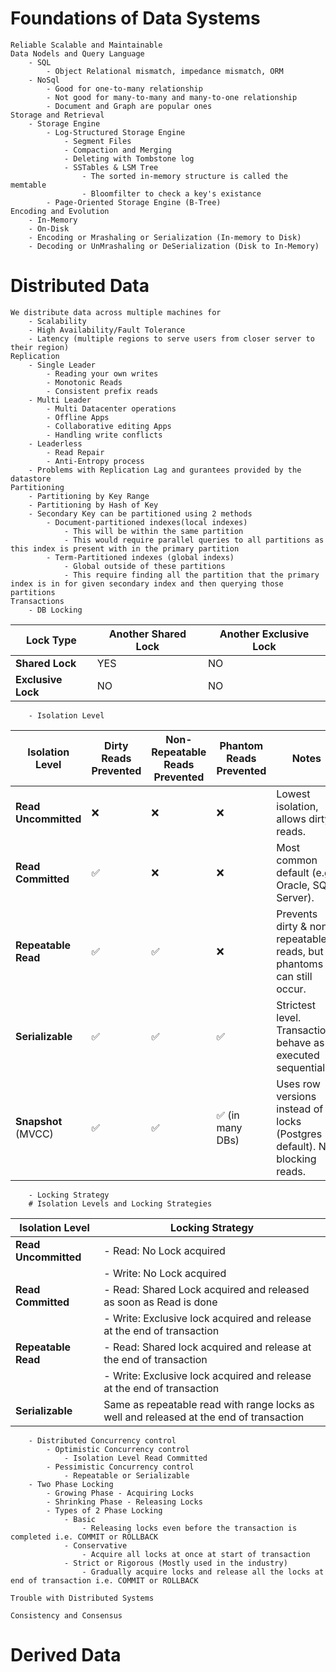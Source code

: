 # Foundations of Data Systems
    Reliable Scalable and Maintainable
    Data Nodels and Query Language
        - SQL
            - Object Relational mismatch, impedance mismatch, ORM
        - NoSql
            - Good for one-to-many relationship
            - Not good for many-to-many and many-to-one relationship
            - Document and Graph are popular ones
    Storage and Retrieval
        - Storage Engine
            - Log-Structured Storage Engine
                - Segment Files
                - Compaction and Merging
                - Deleting with Tombstone log
                - SSTables & LSM Tree
                    - The sorted in-memory structure is called the memtable
                    - Bloomfilter to check a key's existance
            - Page-Oriented Storage Engine (B-Tree)
    Encoding and Evolution
        - In-Memory
        - On-Disk
        - Encoding or Mrashaling or Serialization (In-memory to Disk)
        - Decoding or UnMrashaling or DeSerialization (Disk to In-Memory)
# Distributed Data
    We distribute data across multiple machines for
        - Scalability
        - High Availability/Fault Tolerance
        - Latency (multiple regions to serve users from closer server to their region)
    Replication
        - Single Leader
            - Reading your own writes
            - Monotonic Reads
            - Consistent prefix reads
        - Multi Leader
            - Multi Datacenter operations
            - Offline Apps
            - Collaborative editing Apps
            - Handling write conflicts
        - Leaderless
            - Read Repair
            - Anti-Entropy process
        - Problems with Replication Lag and gurantees provided by the datastore
    Partitioning
        - Partitioning by Key Range
        - Partitioning by Hash of Key
        - Secondary Key can be partitioned using 2 methods
            - Document-partitioned indexes(local indexes)
                - This will be within the same partition
                - This would require parallel queries to all partitions as this index is present with in the primary partition
            - Term-Partitioned indexes (global indexs)
                - Global outside of these partitions
                - This require finding all the partition that the primary index is in for given secondary index and then querying those partitions
    Transactions
        - DB Locking
| Lock Type       | Another Shared Lock | Another Exclusive Lock |
|-----------------|---------------------|-------------------------|
| **Shared Lock** | YES                 | NO                      |
| **Exclusive Lock** | NO              | NO                      |


        - Isolation Level

| Isolation Level | Dirty Reads Prevented | Non-Repeatable Reads Prevented | Phantom Reads Prevented | Notes |
|-----------------|------------------------|--------------------------------|--------------------------|-------|
| **Read Uncommitted** | ❌ | ❌ | ❌ | Lowest isolation, allows dirty reads. |
| **Read Committed**   | ✅ | ❌ | ❌ | Most common default (e.g., Oracle, SQL Server). |
| **Repeatable Read**  | ✅ | ✅ | ❌ | Prevents dirty & non-repeatable reads, but phantoms can still occur. |
| **Serializable**     | ✅ | ✅ | ✅ | Strictest level. Transactions behave as if executed sequentially. |
| **Snapshot** (MVCC)  | ✅ | ✅ | ✅ (in many DBs) | Uses row versions instead of locks (Postgres default). No blocking reads. |
        - Locking Strategy
        # Isolation Levels and Locking Strategies

| Isolation Level     | Locking Strategy |
|---------------------|------------------|
| **Read Uncommitted** | - Read: No Lock acquired |
|                     | - Write: No Lock acquired |
| **Read Committed**   | - Read: Shared Lock acquired and released as soon as Read is done |
|                     | - Write: Exclusive lock acquired and release at the end of transaction |
| **Repeatable Read**  | - Read: Shared lock acquired and release at the end of transaction |
|                     | - Write: Exclusive lock acquired and release at the end of transaction |
| **Serializable**     | Same as repeatable read with range locks as well and released at the end of transaction |
 
        - Distributed Concurrency control
            - Optimistic Concurrency control
                - Isolation Level Read Committed
            - Pessimistic Concurrency control
                - Repeatable or Serializable
        - Two Phase Locking
            - Growing Phase - Acquiring Locks
            - Shrinking Phase - Releasing Locks
            - Types of 2 Phase Locking
                - Basic
                    - Releasing locks even before the transaction is completed i.e. COMMIT or ROLLBACK
                - Conservative
                    - Acquire all locks at once at start of transaction
                - Strict or Rigorous (Mostly used in the industry)
                    - Gradually acquire locks and release all the locks at end of transaction i.e. COMMIT or ROLLBACK

    Trouble with Distributed Systems

    Consistency and Consensus
# Derived Data